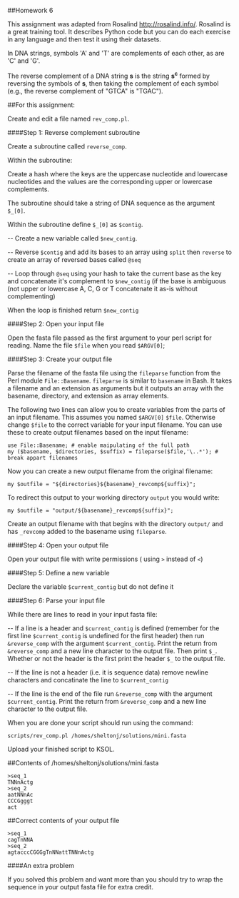 ##Homework 6

This assignment was adapted from Rosalind http://rosalind.info/. Rosalind is a great training tool. It describes Python code but you can do each exercise in any language and then test it using their datasets.

In DNA strings, symbols 'A' and 'T' are complements of each other, as are 'C' and 'G'.

The reverse complement of a DNA string **s** is the string **s<sup>c</sup>** formed by reversing the symbols of **s**, then taking the complement of each symbol (e.g., the reverse complement of "GTCA" is "TGAC").

##For this assignment:

Create and edit a file named `rev_comp.pl`.

####Step 1: Reverse complement subroutine

Create a subroutine called `reverse_comp`.

Within the subroutine:

Create a hash where the keys are the uppercase nucleotide and lowercase nucleotides and the values are the corresponding upper or lowercase complements. 

The subroutine should take a string of DNA sequence as the argument `$_[0]`.

Within the subroutine define `$_[0]` as `$contig`.

-- Create a new variable called `$new_contig`.

-- Reverse `$contig` and add its bases to an array using `split` then `reverse` to create an array of reversed bases called `@seq` 

-- Loop through `@seq` using your hash to take the current base as the key and concatenate it's complement to `$new_contig` (if the base is ambiguous (not upper or lowercase A, C, G or T concatenate it as-is without complementing)

When the loop is finished return `$new_contig`

####Step 2: Open your input file

Open the fasta file passed as the first argument to your perl script for reading. Name the file `$file` when you read `$ARGV[0]`;

####Step 3: Create your output file

Parse the filename of the fasta file using the `fileparse` function from the Perl module `File::Basename`. `fileparse` is similar to `basename` in Bash. It takes a filename and an extension as arguments but it outputs an array with the basename, directory, and extension as array elements.

The following two lines can allow you to create variables from the parts of an input filename. This assumes you named `$ARGV[0]` `$file`. Otherwise change `$file` to the correct variable for your input filename. You can use these to create output filenames based on the input filename:

```
use File::Basename; # enable maipulating of the full path
my ($basename, $directories, $suffix) = fileparse($file,'\..*'); # break appart filenames
```

Now you can create a new output filename from the original filename:

```
my $outfile = "${directories}${basename}_revcomp${suffix}";
```

To redirect this output to your working directory `output` you would write:

```
my $outfile = "output/${basename}_revcomp${suffix}";
```

Create an output filename with that begins with the directory `output/` and has `_revcomp` added to the basename using `fileparse`.

####Step 4: Open your output file

Open your output file with write permissions ( using `>` instead of `<`)

####Step 5: Define a new variable

Declare the variable `$current_contig` but do not define it

####Step 6: Parse your input file

While there are lines to read in your input fasta file: 

-- If a line is a header and `$current_contig` is defined (remember for the first line `$current_contig` is undefined for the first header) then run `&reverse_comp` with the argument `$current_contig`. Print the return from `&reverse_comp` and a new line character to the output file. Then print `$_`. Whether or not the header is the first print the header `$_` to the output file.

-- If the line is not a header (i.e. it is sequence data) remove newline characters and concatinate the line to `$current_contig`

-- If the line is the end of the file run `&reverse_comp` with the argument `$current_contig`. Print the return from `&reverse_comp` and a new line character to the output file.

When you are done your script should run using the command:

```
scripts/rev_comp.pl /homes/sheltonj/solutions/mini.fasta
```

Upload your finished script to KSOL.

##Contents of /homes/sheltonj/solutions/mini.fasta

```
>seq_1
TNNnActg
>seq_2
aatNNnAc
CCCGgggt
act
```

##Correct contents of your output file

```
>seq_1
cagTnNNA
>seq_2
agtacccCGGGgTnNNattTNNnActg
```

####An extra problem

If you solved this problem and want more than you should try to wrap the sequence in your output fasta file for extra credit.

